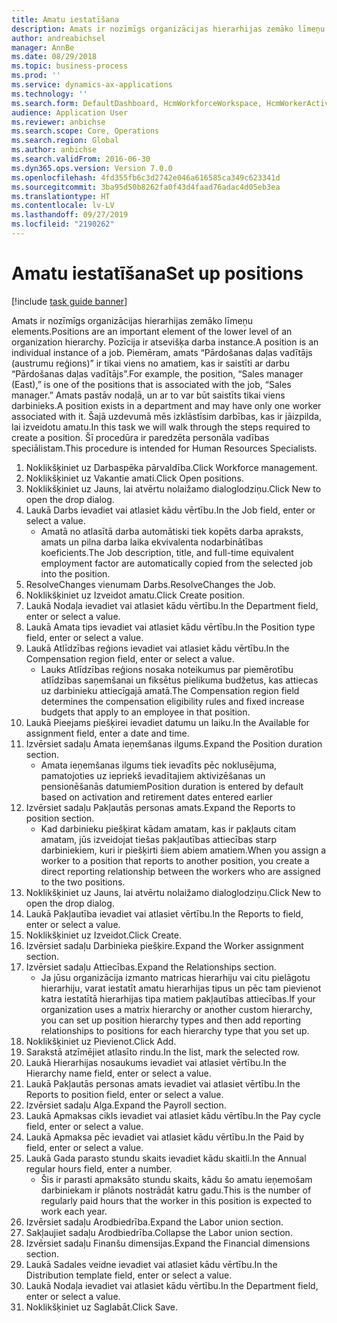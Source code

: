 ```yaml
---
title: Amatu iestatīšana
description: Amats ir nozīmīgs organizācijas hierarhijas zemāko līmeņu elements.
author: andreabichsel
manager: AnnBe
ms.date: 08/29/2018
ms.topic: business-process
ms.prod: ''
ms.service: dynamics-ax-applications
ms.technology: ''
ms.search.form: DefaultDashboard, HcmWorkforceWorkspace, HcmWorkerActivityChart, HcmAllWorkersListPart, HcmPosition, HcmPositionNewPosition, HcmJobLookup, HcmPositionReportsToDialog, HcmPositionLookup, FinancialDimensionDefaultTemplatesLookup, DimensionLookup
audience: Application User
ms.reviewer: anbichse
ms.search.scope: Core, Operations
ms.search.region: Global
ms.author: anbichse
ms.search.validFrom: 2016-06-30
ms.dyn365.ops.version: Version 7.0.0
ms.openlocfilehash: 4fd355fb6c3d2742e046a616585ca349c623341d
ms.sourcegitcommit: 3ba95d50b8262fa0f43d4faad76adac4d05eb3ea
ms.translationtype: HT
ms.contentlocale: lv-LV
ms.lasthandoff: 09/27/2019
ms.locfileid: "2190262"
---
```

# <a name="set-up-positions"></a><span data-ttu-id="28fdd-103">Amatu iestatīšana</span><span class="sxs-lookup"><span data-stu-id="28fdd-103">Set up positions</span></span>

[!include [task guide banner](../../includes/task-guide-banner.md)]

<span data-ttu-id="28fdd-104">Amats ir nozīmīgs organizācijas hierarhijas zemāko līmeņu elements.</span><span class="sxs-lookup"><span data-stu-id="28fdd-104">Positions are an important element of the lower level of an organization hierarchy.</span></span> <span data-ttu-id="28fdd-105">Pozīcija ir atsevišķa darba instance.</span><span class="sxs-lookup"><span data-stu-id="28fdd-105">A position is an individual instance of a job.</span></span> <span data-ttu-id="28fdd-106">Piemēram, amats “Pārdošanas daļas vadītājs (austrumu reģions)” ir tikai viens no amatiem, kas ir saistīti ar darbu “Pārdošanas daļas vadītājs”.</span><span class="sxs-lookup"><span data-stu-id="28fdd-106">For example, the position, “Sales manager (East),” is one of the positions that is associated with the job, “Sales manager.”</span></span> <span data-ttu-id="28fdd-107">Amats pastāv nodaļā, un ar to var būt saistīts tikai viens darbinieks.</span><span class="sxs-lookup"><span data-stu-id="28fdd-107">A position exists in a department and may have only one worker associated with it.</span></span> <span data-ttu-id="28fdd-108">Šajā uzdevumā mēs izklāstīsim darbības, kas ir jāizpilda, lai izveidotu amatu.</span><span class="sxs-lookup"><span data-stu-id="28fdd-108">In this task we will walk through the steps required to create a position.</span></span> <span data-ttu-id="28fdd-109">Šī procedūra ir paredzēta personāla vadības speciālistam.</span><span class="sxs-lookup"><span data-stu-id="28fdd-109">This procedure is intended for Human Resources Specialists.</span></span>

1. <span data-ttu-id="28fdd-110">Noklikšķiniet uz Darbaspēka pārvaldība.</span><span class="sxs-lookup"><span data-stu-id="28fdd-110">Click Workforce management.</span></span>
2. <span data-ttu-id="28fdd-111">Noklikšķiniet uz Vakantie amati.</span><span class="sxs-lookup"><span data-stu-id="28fdd-111">Click Open positions.</span></span>
3. <span data-ttu-id="28fdd-112">Noklikšķiniet uz Jauns, lai atvērtu nolaižamo dialoglodziņu.</span><span class="sxs-lookup"><span data-stu-id="28fdd-112">Click New to open the drop dialog.</span></span>
4. <span data-ttu-id="28fdd-113">Laukā Darbs ievadiet vai atlasiet kādu vērtību.</span><span class="sxs-lookup"><span data-stu-id="28fdd-113">In the Job field, enter or select a value.</span></span>
    * <span data-ttu-id="28fdd-114">Amatā no atlasītā darba automātiski tiek kopēts darba apraksts, amats un pilna darba laika ekvivalenta nodarbinātības koeficients.</span><span class="sxs-lookup"><span data-stu-id="28fdd-114">The Job description, title, and full-time equivalent employment factor are automatically copied from the selected job into the position.</span></span>  
5. <span data-ttu-id="28fdd-115">ResolveChanges vienumam Darbs.</span><span class="sxs-lookup"><span data-stu-id="28fdd-115">ResolveChanges the Job.</span></span>
6. <span data-ttu-id="28fdd-116">Noklikšķiniet uz Izveidot amatu.</span><span class="sxs-lookup"><span data-stu-id="28fdd-116">Click Create position.</span></span>
7. <span data-ttu-id="28fdd-117">Laukā Nodaļa ievadiet vai atlasiet kādu vērtību.</span><span class="sxs-lookup"><span data-stu-id="28fdd-117">In the Department field, enter or select a value.</span></span>
8. <span data-ttu-id="28fdd-118">Laukā Amata tips ievadiet vai atlasiet kādu vērtību.</span><span class="sxs-lookup"><span data-stu-id="28fdd-118">In the Position type field, enter or select a value.</span></span>
9. <span data-ttu-id="28fdd-119">Laukā Atlīdzības reģions ievadiet vai atlasiet kādu vērtību.</span><span class="sxs-lookup"><span data-stu-id="28fdd-119">In the Compensation region field, enter or select a value.</span></span>
    * <span data-ttu-id="28fdd-120">Lauks Atlīdzības reģions nosaka noteikumus par piemērotību atlīdzības saņemšanai un fiksētus pielikuma budžetus, kas attiecas uz darbinieku attiecīgajā amatā.</span><span class="sxs-lookup"><span data-stu-id="28fdd-120">The Compensation region field determines the compensation eligibility rules and fixed increase budgets that apply to an employee in that position.</span></span>  
10. <span data-ttu-id="28fdd-121">Laukā Pieejams piešķirei ievadiet datumu un laiku.</span><span class="sxs-lookup"><span data-stu-id="28fdd-121">In the Available for assignment field, enter a date and time.</span></span>
11. <span data-ttu-id="28fdd-122">Izvērsiet sadaļu Amata ieņemšanas ilgums.</span><span class="sxs-lookup"><span data-stu-id="28fdd-122">Expand the Position duration section.</span></span>
    * <span data-ttu-id="28fdd-123">Amata ieņemšanas ilgums tiek ievadīts pēc noklusējuma, pamatojoties uz iepriekš ievadītajiem aktivizēšanas un pensionēšanās datumiem</span><span class="sxs-lookup"><span data-stu-id="28fdd-123">Position duration is entered by default based on activation and retirement dates entered earlier</span></span>  
12. <span data-ttu-id="28fdd-124">Izvērsiet sadaļu Pakļautās personas amats.</span><span class="sxs-lookup"><span data-stu-id="28fdd-124">Expand the Reports to position section.</span></span>
    * <span data-ttu-id="28fdd-125">Kad darbinieku piešķirat kādam amatam, kas ir pakļauts citam amatam, jūs izveidojat tiešas pakļautības attiecības starp darbiniekiem, kuri ir piešķirti šiem abiem amatiem.</span><span class="sxs-lookup"><span data-stu-id="28fdd-125">When you assign a worker to a position that reports to another position, you create a direct reporting relationship between the workers who are assigned to the two positions.</span></span>  
13. <span data-ttu-id="28fdd-126">Noklikšķiniet uz Jauns, lai atvērtu nolaižamo dialoglodziņu.</span><span class="sxs-lookup"><span data-stu-id="28fdd-126">Click New to open the drop dialog.</span></span>
14. <span data-ttu-id="28fdd-127">Laukā Pakļautība ievadiet vai atlasiet vērtību.</span><span class="sxs-lookup"><span data-stu-id="28fdd-127">In the Reports to field, enter or select a value.</span></span>
15. <span data-ttu-id="28fdd-128">Noklikšķiniet uz Izveidot.</span><span class="sxs-lookup"><span data-stu-id="28fdd-128">Click Create.</span></span>
16. <span data-ttu-id="28fdd-129">Izvērsiet sadaļu Darbinieka piešķire.</span><span class="sxs-lookup"><span data-stu-id="28fdd-129">Expand the Worker assignment section.</span></span>
17. <span data-ttu-id="28fdd-130">Izvērsiet sadaļu Attiecības.</span><span class="sxs-lookup"><span data-stu-id="28fdd-130">Expand the Relationships section.</span></span>
    * <span data-ttu-id="28fdd-131">Ja jūsu organizācija izmanto matricas hierarhiju vai citu pielāgotu hierarhiju, varat iestatīt amatu hierarhijas tipus un pēc tam pievienot katra iestatītā hierarhijas tipa matiem pakļautības attiecības.</span><span class="sxs-lookup"><span data-stu-id="28fdd-131">If your organization uses a matrix hierarchy or another custom hierarchy, you can set up position hierarchy types and then add reporting relationships to positions for each hierarchy type that you set up.</span></span>  
18. <span data-ttu-id="28fdd-132">Noklikšķiniet uz Pievienot.</span><span class="sxs-lookup"><span data-stu-id="28fdd-132">Click Add.</span></span>
19. <span data-ttu-id="28fdd-133">Sarakstā atzīmējiet atlasīto rindu.</span><span class="sxs-lookup"><span data-stu-id="28fdd-133">In the list, mark the selected row.</span></span>
20. <span data-ttu-id="28fdd-134">Laukā Hierarhijas nosaukums ievadiet vai atlasiet vērtību.</span><span class="sxs-lookup"><span data-stu-id="28fdd-134">In the Hierarchy name field, enter or select a value.</span></span>
21. <span data-ttu-id="28fdd-135">Laukā Pakļautās personas amats ievadiet vai atlasiet vērtību.</span><span class="sxs-lookup"><span data-stu-id="28fdd-135">In the Reports to position field, enter or select a value.</span></span>
22. <span data-ttu-id="28fdd-136">Izvērsiet sadaļu Alga.</span><span class="sxs-lookup"><span data-stu-id="28fdd-136">Expand the Payroll section.</span></span>
23. <span data-ttu-id="28fdd-137">Laukā Apmaksas cikls ievadiet vai atlasiet kādu vērtību.</span><span class="sxs-lookup"><span data-stu-id="28fdd-137">In the Pay cycle field, enter or select a value.</span></span>
24. <span data-ttu-id="28fdd-138">Laukā Apmaksa pēc ievadiet vai atlasiet kādu vērtību.</span><span class="sxs-lookup"><span data-stu-id="28fdd-138">In the Paid by field, enter or select a value.</span></span>
25. <span data-ttu-id="28fdd-139">Laukā Gada parasto stundu skaits ievadiet kādu skaitli.</span><span class="sxs-lookup"><span data-stu-id="28fdd-139">In the Annual regular hours field, enter a number.</span></span>
    * <span data-ttu-id="28fdd-140">Šis ir parasti apmaksāto stundu skaits, kādu šo amatu ieņemošam darbiniekam ir plānots nostrādāt katru gadu.</span><span class="sxs-lookup"><span data-stu-id="28fdd-140">This is the number of regularly paid hours that the worker in this position is expected to work each year.</span></span>  
26. <span data-ttu-id="28fdd-141">Izvērsiet sadaļu Arodbiedrība.</span><span class="sxs-lookup"><span data-stu-id="28fdd-141">Expand the Labor union section.</span></span>
27. <span data-ttu-id="28fdd-142">Sakļaujiet sadaļu Arodbiedrība.</span><span class="sxs-lookup"><span data-stu-id="28fdd-142">Collapse the Labor union section.</span></span>
28. <span data-ttu-id="28fdd-143">Izvērsiet sadaļu Finanšu dimensijas.</span><span class="sxs-lookup"><span data-stu-id="28fdd-143">Expand the Financial dimensions section.</span></span>
29. <span data-ttu-id="28fdd-144">Laukā Sadales veidne ievadiet vai atlasiet kādu vērtību.</span><span class="sxs-lookup"><span data-stu-id="28fdd-144">In the Distribution template field, enter or select a value.</span></span>
30. <span data-ttu-id="28fdd-145">Laukā Nodaļa ievadiet vai atlasiet kādu vērtību.</span><span class="sxs-lookup"><span data-stu-id="28fdd-145">In the Department field, enter or select a value.</span></span>
31. <span data-ttu-id="28fdd-146">Noklikšķiniet uz Saglabāt.</span><span class="sxs-lookup"><span data-stu-id="28fdd-146">Click Save.</span></span>

